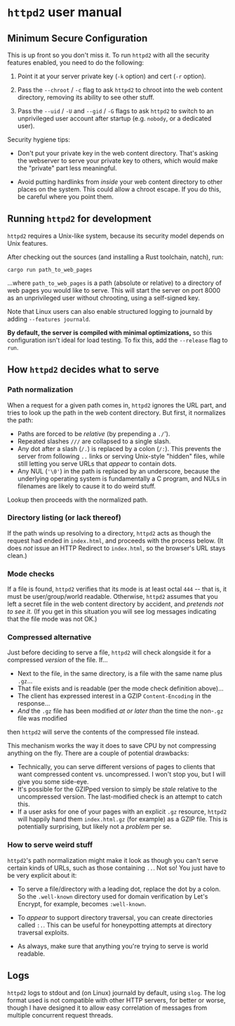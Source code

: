 # `httpd2` user manual

## Minimum Secure Configuration

This is up front so you don't miss it. To run `httpd2` with all the security
features enabled, you need to do the following:

1. Point it at your server private key (`-k` option) and cert (`-r` option).

2. Pass the `--chroot` / `-c` flag to ask `httpd2` to chroot into the web
   content directory, removing its ability to see other stuff.

3. Pass the `--uid` / `-U` and `--gid` / `-G` flags to ask `httpd2` to switch to
   an unprivileged user account after startup (e.g. `nobody`, or a dedicated
   user).

Security hygiene tips:

- Don't put your private key in the web content directory. That's asking the
  webserver to serve your private key to others, which would make the "private"
  part less meaningful.

- Avoid putting hardlinks from _inside_ your web content directory to other
  places on the system. This could allow a chroot escape. If you do this, be
  careful where you point them.

## Running `httpd2` for development

`httpd2` requires a Unix-like system, because its security model depends on Unix
features.

After checking out the sources (and installing a Rust toolchain, natch), run:

```shell
cargo run path_to_web_pages
```

...where `path_to_web_pages` is a path (absolute or relative) to a directory of
web pages you would like to serve. This will start the server on port 8000 as an
unprivileged user without chrooting, using a self-signed key.

Note that Linux users can also enable structured logging to journald by adding
`--features journald`.

**By default, the server is compiled with minimal optimizations,** so this
configuration isn't ideal for load testing. To fix this, add the `--release`
flag to `run`.

## How `httpd2` decides what to serve

### Path normalization

When a request for a given path comes in, `httpd2` ignores the URL part, and
tries to look up the path in the web content directory. But first, it normalizes
the path:

- Paths are forced to be _relative_ (by prepending a `./`').
- Repeated slashes `///` are collapsed to a single slash.
- Any dot after a slash (`/.`) is replaced by a colon (`/:`). This prevents the
  server from following `..` links or serving Unix-style "hidden" files, while
  still letting you serve URLs that _appear_ to contain dots.
- Any NUL (`'\0'`) in the path is replaced by an underscore, because the
  underlying operating system is fundamentally a C program, and NULs in
  filenames are likely to cause it to do weird stuff.

Lookup then proceeds with the normalized path.

### Directory listing (or lack thereof)

If the path winds up resolving to a directory, `httpd2` acts as though the
request had ended in `index.html`, and proceeds with the process below. (It does
_not_ issue an HTTP Redirect to `index.html`, so the browser's URL stays clean.)

### Mode checks

If a file is found, `httpd2` verifies that its mode is at least octal `444` --
that is, it must be user/group/world readable. Otherwise, `httpd2` assumes that
you left a secret file in the web content directory by accident, and _pretends
not to see it._ (If you get in this situation you will see log messages
indicating that the file mode was not OK.)

### Compressed alternative

Just before deciding to serve a file, `httpd2` will check alongside it for a
compressed _version_ of the file. If...

- Next to the file, in the same directory, is a file with the same name plus
  `.gz`...
- That file exists and is readable (per the mode check definition above)...
- The client has expressed interest in a GZIP `Content-Encoding` in the
  response...
- _And_ the `.gz` file has been modified _at or later than_ the time the
  non-`.gz` file was modified

then `httpd2` will serve the contents of the compressed file instead.

This mechanism works the way it does to save CPU by not compressing anything on
the fly. There are a couple of potential drawbacks:

- Technically, you can serve different versions of pages to clients that want
  compressed content vs. uncompressed. I won't stop you, but I will give you
  some side-eye.
- It's possible for the GZIPped version to simply be _stale_ relative to the
  uncompressed version. The last-modified check is an attempt to catch this.
- If a user asks for one of your pages with an explicit `.gz` resource, `httpd2`
  will happily hand them `index.html.gz` (for example) as a GZIP file. This is
  potentially surprising, but likely not a _problem_ per se.

### How to serve weird stuff

`httpd2`'s path normalization might make it look as though you can't serve
certain kinds of URLs, such as those containing `..`. Not so! You just have to
be very explicit about it:

- To serve a file/directory with a leading dot, replace the dot by a colon. So
  the `.well-known` directory used for domain verification by Let's Encrypt, for
  example, becomes `:well-known`.

- To _appear_ to support directory traversal, you can create directories called
  `:.`. This can be useful for honeypotting attempts at directory traversal
  exploits.

- As always, make sure that anything you're trying to serve is world readable.

## Logs

`httpd2` logs to stdout and (on Linux) journald by default, using `slog`. The
log format used is not compatible with other HTTP servers, for better or worse,
though I have designed it to allow easy correlation of messages from multiple
concurrent request threads.
